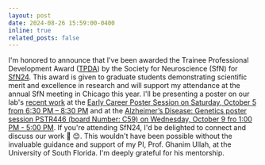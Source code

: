 ```yaml
---
layout: post
date: 2024-08-26 15:59:00-0400
inline: true
related_posts: false
---
```


I'm honored to announce that I've been awarded the Trainee Professional Development Award ([TPDA](https://www.sfn.org/meetings/meeting-awards/trainee-professional-development-award)) by the Society for Neuroscience (SfN) for [SfN24](https://www.sfn.org/meetings/neuroscience-2024). This award is given to graduate students demonstrating scientific merit and excellence in research and will support my attendance at the annual SfN meeting in Chicago this year. I'll be presenting a poster on our lab's [recent work](https://www.aginganddisease.org/EN/10.14336/AD.2024.0429) at the [Early Career Poster Session on Saturday, October 5 from 6:30 PM – 8:30 PM](https://www.sfn.org/meetings/neuroscience-2024/sessions-and-events/networking-outreach-and-advocacy?utm_campaign=2024%20Awards&utm_medium=email&_hsenc=p2ANqtz-_wjDW293MBtOGRPuRp3pJrmZDv5VkJK3lZHe1UhwEWvT2CWBqpWcoFPNkyleIKlkpruCGSbZwiJpSm3IMCb3iVhehwuQ&_hsmi=318207214&utm_content=318207214&utm_source=hs_email#Saturday,-October-05) and at the [Alzheimer’s Disease: Genetics poster session PSTR446 (board Number: C59) on Wednesday, October 9 fro 1:00 PM - 5:00 PM](https://www.abstractsonline.com/pp8/?utm_campaign=Neuroscience%20Nexus&utm_medium=email&_hsenc=p2ANqtz--OsyxwyfVDw9fYXEOXs9JtEoLVlSdhIMeFiAPtdsoGOOHRHle4fLNdfvmKT1EpMfjJ-o_PVOTMqD6HUPfu3QEbxrCoCA&_hsmi=323446915&utm_content=323446915&utm_source=hs_email#!/20433/session/3849). If you're attending SfN24, I'd be delighted to connect and discuss our work 👋 😊. This wouldn't have been possible without the invaluable guidance and support of my PI, Prof. Ghanim Ullah, at the University of South Florida. I'm deeply grateful for his mentorship.
